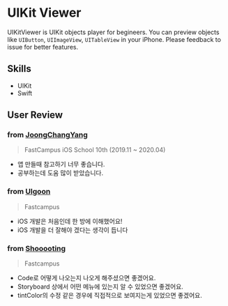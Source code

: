 # UIKit Viewer

UIKitViewer is UIKit objects player for begineers. You can preview objects like `UIButton`, `UIImageView`, `UITableView` in your iPhone. Please feedback to issue for better features.

## Skills

- UIKit
- Swift

## User Review

### from [JoongChangYang](https://github.com/JoongChangYang)

> FastCampus iOS School 10th (2019.11 ~ 2020.04)

- 앱 만들때 참고하기 너무 좋습니다.
- 공부하는데 도움 많이 받았습니다.

### from [Ulgoon](https://github.com/lulgoon)

> Fastcampus

- iOS 개발은 처음인데 한 방에 이해했어요!
- iOS 개발을 더 잘해야 겠다는 생각이 듭니다

### from [Shooooting](https://github.com/shooooting)

> Fastcampus

- Code로 어떻게 나오는지 나오게 해주셨으면 좋겠어요.
- Storyboard 상에서 어떤 메뉴에 있는지 알 수 있었으면 좋겠어요.
- tintColor의 수정 같은 경우에 직접적으로 보여지는게 있었으면 좋겠어요.
